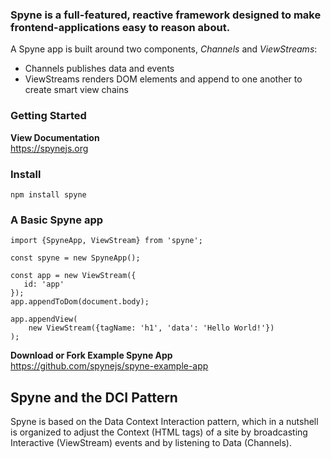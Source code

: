 ### Spyne is a full-featured, reactive framework designed to make frontend-applications easy to reason about.


A Spyne app is built around two components, *Channels* and *ViewStreams*:
* Channels publishes data and events
* ViewStreams renders DOM elements and append to one another to create smart view chains


### Getting Started ###
**View Documentation**<br/>
https://spynejs.org

### Install ###
```
npm install spyne
```
### A Basic Spyne app ###
```
import {SpyneApp, ViewStream} from 'spyne';

const spyne = new SpyneApp();

const app = new ViewStream({
   id: 'app'
});
app.appendToDom(document.body);

app.appendView(
    new ViewStream({tagName: 'h1', 'data': 'Hello World!'})
);

```

**Download or Fork Example Spyne App**<br/>
https://github.com/spynejs/spyne-example-app <br>


## Spyne and the DCI Pattern ##
Spyne is based on the Data Context Interaction pattern, which in a nutshell is organized to adjust the Context (HTML tags) of a site by broadcasting Interactive (ViewStream) events and  by listening to Data (Channels).


